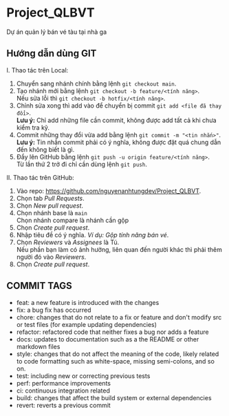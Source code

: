 # Project_QLBVT

Dự án quản lý bán vé tàu tại nhà ga

## Hướng dẫn dùng GIT

I. Thao tác trên Local:
1. Chuyển sang nhánh chính bằng lệnh `git checkout main`.
2. Tạo nhánh mới bằng lệnh `git checkout -b feature/<tính năng>`.
<br>Nếu sửa lỗi thì `git checkout -b hotfix/<tính năng>`.
3. Chỉnh sửa xong thì add vào để chuyển bị commit `git add <file đã thay đổi>`.
<br>**Lưu ý:** Chỉ add những file cần commit, không được add tất cả khi chưa kiểm tra kỹ.
4. Commit những thay đổi vừa add bằng lệnh `git commit -m "<tin nhắn>"`.
<br>**Lưu ý:** Tin nhắn commit phải có ý nghĩa, không được đặt quá chung dẫn đến không biết là gì.
5. Đẩy lên GitHub bằng lệnh `git push -u origin feature/<tính năng>`.
<br>Từ lần thứ 2 trở đi chỉ cần dùng lệnh `git push`.

II. Thao tác trên GitHub:
1. Vào repo: <https://github.com/nguyenanhtungdev/Project_QLBVT>.
2. Chọn tab *Pull Requests*.
3. Chọn *New pull request*.
4. Chọn nhánh base là `main`
<br>Chọn nhánh compare là nhánh cần gộp
5. Chọn *Create pull request*.
6. Nhập tiêu đề có ý nghĩa. *Ví dụ: Gộp tính năng bán vé*.
7. Chọn *Reviewers* và *Assignees* là Tú.
<br>Nếu phần bạn làm có ảnh hưởng, liên quan đến người khác thì phải thêm người đó vào *Reviewers*.
8. Chọn *Create pull request*.


## COMMIT TAGS

- feat:  a new feature is introduced with the changes
- fix: a bug fix has occurred
- chore: changes that do not relate to a fix or feature and don't modify src or test files (for example updating dependencies)
- refactor: refactored code that neither fixes a bug nor adds a feature
- docs: updates to documentation such as a the README or other markdown files
- style: changes that do not affect the meaning of the code, likely related to code formatting such as white-space, missing semi-colons, and so on.
- test: including new or correcting previous tests
- perf: performance improvements
- ci: continuous integration related
- build: changes that affect the build system or external dependencies
- revert: reverts a previous commit
